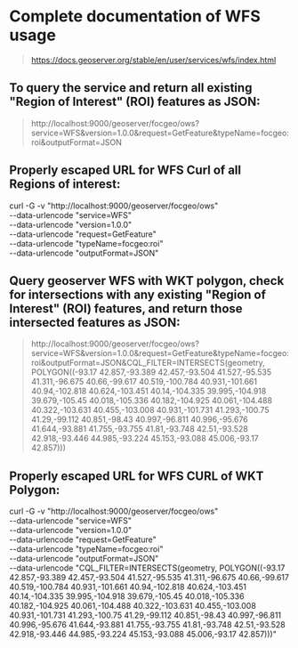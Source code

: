 # Complete documentation of WFS usage
> https://docs.geoserver.org/stable/en/user/services/wfs/index.html

## To query the service and return all existing "Region of Interest" (ROI) features as JSON:
> http://localhost:9000/geoserver/focgeo/ows?service=WFS&version=1.0.0&request=GetFeature&typeName=focgeo:roi&outputFormat=JSON

## Properly escaped URL for WFS Curl of all Regions of interest:
curl -G -v "http://localhost:9000/geoserver/focgeo/ows" \
--data-urlencode "service=WFS" \
--data-urlencode "version=1.0.0" \
--data-urlencode "request=GetFeature" \
--data-urlencode "typeName=focgeo:roi" \
--data-urlencode "outputFormat=JSON"

## Query geoserver WFS with WKT polygon, check for intersections with any existing "Region of Interest" (ROI) features, and return those intersected features as JSON:
> http://localhost:9000/geoserver/focgeo/ows?service=WFS&version=1.0.0&request=GetFeature&typeName=focgeo:roi&outputFormat=JSON&CQL_FILTER=INTERSECTS(geometry, POLYGON((-93.17 42.857,-93.389 42.457,-93.504 41.527,-95.535 41.311,-96.675 40.66,-99.617 40.519,-100.784 40.931,-101.661 40.94,-102.818 40.624,-103.451 40.14,-104.335 39.995,-104.918 39.679,-105.45 40.018,-105.336 40.182,-104.925 40.061,-104.488 40.322,-103.631 40.455,-103.008 40.931,-101.731 41.293,-100.75 41.29,-99.112 40.851,-98.43 40.997,-96.811 40.996,-95.676 41.644,-93.881 41.755,-93.755 41.81,-93.748 42.51,-93.528 42.918,-93.446 44.985,-93.224 45.153,-93.088 45.006,-93.17 42.857)))

## Properly escaped URL for WFS CURL of WKT Polygon:
curl -G -v "http://localhost:9000/geoserver/focgeo/ows" \
--data-urlencode "service=WFS" \
--data-urlencode "version=1.0.0" \
--data-urlencode "request=GetFeature" \
--data-urlencode "typeName=focgeo:roi" \
--data-urlencode "outputFormat=JSON" \
--data-urlencode "CQL_FILTER=INTERSECTS(geometry, POLYGON((-93.17 42.857,-93.389 42.457,-93.504 41.527,-95.535 41.311,-96.675 40.66,-99.617 40.519,-100.784 40.931,-101.661 40.94,-102.818 40.624,-103.451 40.14,-104.335 39.995,-104.918 39.679,-105.45 40.018,-105.336 40.182,-104.925 40.061,-104.488 40.322,-103.631 40.455,-103.008 40.931,-101.731 41.293,-100.75 41.29,-99.112 40.851,-98.43 40.997,-96.811 40.996,-95.676 41.644,-93.881 41.755,-93.755 41.81,-93.748 42.51,-93.528 42.918,-93.446 44.985,-93.224 45.153,-93.088 45.006,-93.17 42.857)))"
